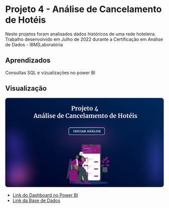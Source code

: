 
# Projeto 4 - Análise de Cancelamento de Hotéis

Neste projetos foram analisados dados históricos de uma rede hoteleira. Trabalho desenvolvido em Julho de 2022 durante a Certificação em Análise de Dados - IBM|Laboratória


## Aprendizados
Consultas SQL e vizualizações no power BI

## Visualização

![Dashboard Screenshot](https://github.com/Anacaloi/certificacao-ibm-laboratoria/blob/main/p4-turismo/img/capa-dash.svg)


 - [Link do Dashboard no Power BI](https://app.powerbi.com/view?r=eyJrIjoiMjYwYTEyMzYtZjBkNC00Y2M4LTk1OGYtMjZlYjQ1YTdjY2ZmIiwidCI6Ijc4MjkyODFjLTE2MWItNDcyZi04NzFkLWQyNzY2NjhlYWUwZSJ9&pageName=ReportSection)
 - [Link da Base de Dados](https://www.kaggle.com/datasets/datacertlaboratoria/projeto-4)
 
